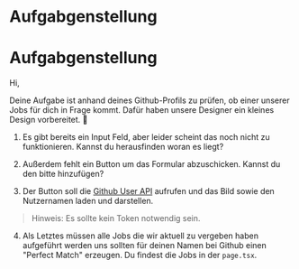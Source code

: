 # Aufgabgenstellung

# Aufgabgenstellung

Hi,

Deine Aufgabe ist anhand deines Github-Profils zu prüfen, ob einer unserer Jobs für dich in Frage kommt. Dafür haben unsere Designer ein kleines Design vorbereitet. 🙂

1. Es gibt bereits ein Input Feld, aber leider scheint das noch nicht zu funktionieren. Kannst du herausfinden woran es liegt?

2. Außerdem fehlt ein Button um das Formular abzuschicken. Kannst du den bitte hinzufügen?

3. Der Button soll die [Github User API](https://docs.github.com/en/rest/users/users?apiVersion=2022-11-28#get-a-user) aufrufen und das Bild sowie den Nutzernamen laden und darstellen.

> Hinweis: Es sollte kein Token notwendig sein.

4. Als Letztes müssen alle Jobs die wir aktuell zu vergeben haben aufgeführt werden uns sollten für deinen Namen bei Github einen "Perfect Match" erzeugen. Du findest die Jobs in der `page.tsx`.
